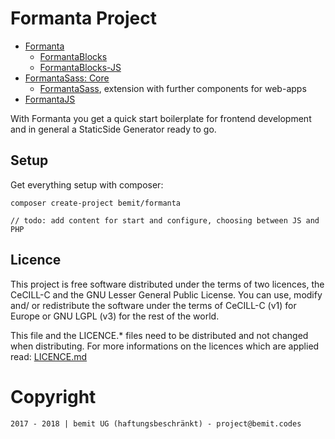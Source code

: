 # Formanta Project

- [Formanta](https://bitbucket.org/bemit_eu/formanta)
    - [FormantaBlocks](https://bitbucket.org/bemit_eu/formantablocks)
    - [FormantaBlocks-JS](https://bitbucket.org/bemit_eu/formantablocks-js)
- [FormantaSass: Core](https://bitbucket.org/bemit_eu/formantasass-core)
    - [FormantaSass](https://bitbucket.org/bemit_eu/formantasass), extension with further components for web-apps
- [FormantaJS](https://bitbucket.org/bemit_eu/formantajs)

With Formanta you get a quick start boilerplate for frontend development and in general a StaticSide Generator ready to go.

## Setup

Get everything setup with composer:

    composer create-project bemit/formanta
    
```text
// todo: add content for start and configure, choosing between JS and PHP
````

## Licence

This project is free software distributed under the terms of two licences, the CeCILL-C and the GNU Lesser General Public License. You can use, modify and/ or redistribute the software under the terms of CeCILL-C (v1) for Europe or GNU LGPL (v3) for the rest of the world.

This file and the LICENCE.* files need to be distributed and not changed when distributing.
For more informations on the licences which are applied read: [LICENCE.md](LICENCE.md)


# Copyright

    2017 - 2018 | bemit UG (haftungsbeschränkt) - project@bemit.codes